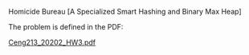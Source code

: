 Homicide Bureau [A Specialized Smart Hashing and Binary Max Heap]

The problem is defined in the PDF:

[Ceng213_20202_HW3.pdf](https://github.com/user-attachments/files/17543280/PA.3.-.Assignment.Text.pdf)
